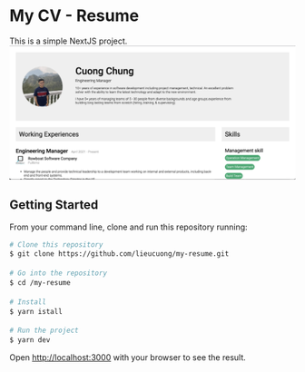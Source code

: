 # My CV - Resume

This is a simple NextJS project.
![ScreenShot](screenshot.png)

## Getting Started

From your command line, clone and run this repository running:

```bash
# Clone this repository
$ git clone https://github.com/lieucuong/my-resume.git

# Go into the repository
$ cd /my-resume

# Install
$ yarn istall

# Run the project
$ yarn dev
```
Open [http://localhost:3000](http://localhost:3000) with your browser to see the result.
